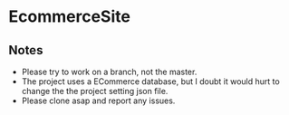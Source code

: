 # EcommerceSite

## Notes

* Please try to work on a branch, not the master. 
* The project uses a ECommerce database, but I doubt it would hurt to change the the project setting json file.
* Please clone asap and report any issues.
